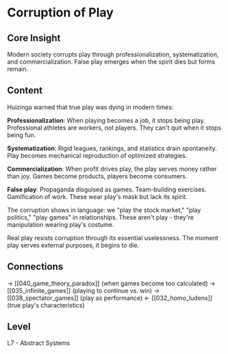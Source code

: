 # Corruption of Play
## Core Insight
Modern society corrupts play through professionalization, systematization, and commercialization. False play emerges when the spirit dies but forms remain.

## Content
Huizinga warned that true play was dying in modern times:

**Professionalization**: When playing becomes a job, it stops being play. Professional athletes are workers, not players. They can't quit when it stops being fun.

**Systematization**: Rigid leagues, rankings, and statistics drain spontaneity. Play becomes mechanical reproduction of optimized strategies.

**Commercialization**: When profit drives play, the play serves money rather than joy. Games become products, players become consumers.

**False play**: Propaganda disguised as games. Team-building exercises. Gamification of work. These wear play's mask but lack its spirit.

The corruption shows in language: we "play the stock market," "play politics," "play games" in relationships. These aren't play - they're manipulation wearing play's costume.

Real play resists corruption through its essential uselessness. The moment play serves external purposes, it begins to die.

## Connections
→ [[040_game_theory_paradox]] (when games become too calculated)
→ [[035_infinite_games]] (playing to continue vs. win)
→ [[038_spectator_games]] (play as performance)
← [[032_homo_ludens]] (true play's characteristics)

## Level
L7 - Abstract Systems